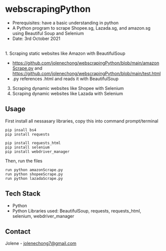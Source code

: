 # webscrapingPython
- Prerequisites: have a basic understanding in python
- A Python program to scrape Shopee.sg, Lazada.sg, and amazon.sg using Beautiful Soup and Selenium
- Date: 3rd October 2021

<br>
1. Scraping static websites like Amazon with BeautifulSoup

- https://github.com/jolenechong/webscrapingPython/blob/main/amazonScrape.py and https://github.com/jolenechong/webscrapingPython/blob/main/test.html
- .py references .html and reads it with BeautifulSoup


3. Scraping dynamic websites like Shopee with Selenium
4. Scraping dynamic websites like Lazada with Selenium


## Usage
First install all nessasary libraries, copy this into command prompt/terminal
```
pip insall bs4
pip install requests

pip install requests_html
pip install selenium
pip install webdriver_manager
```
Then, run the files
```
run python amazonScrape.py
run python shopeeScrape.py
run python lazadaScrape.py
```

## Tech Stack
- Python
- Python Libraries used: BeautifulSoup, requests, requests_html, selenium, webdriver_manager

## Contact
Jolene - [jolenechong7@gmail.com](mailto:jolenechong7@gmail.com)
